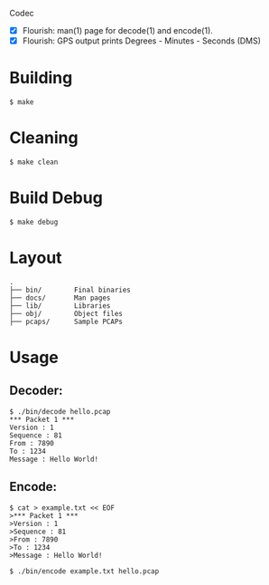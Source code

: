 Codec

- [x] Flourish: man(1) page for decode(1) and encode(1).
- [x] Flourish: GPS output prints Degrees - Minutes - Seconds (DMS)

# Building
```
$ make
```
# Cleaning
```
$ make clean
```
# Build Debug
```
$ make debug
```

# Layout
```
.
├── bin/        Final binaries
├── docs/       Man pages
├── lib/        Libraries
├── obj/        Object files
├── pcaps/      Sample PCAPs
```
# Usage

## Decoder:
```
$ ./bin/decode hello.pcap
*** Packet 1 ***
Version : 1
Sequence : 81
From : 7890
To : 1234
Message : Hello World!
```
## Encode:
```
$ cat > example.txt << EOF
>*** Packet 1 ***
>Version : 1
>Sequence : 81
>From : 7890
>To : 1234
>Message : Hello World!

$ ./bin/encode example.txt hello.pcap
```

